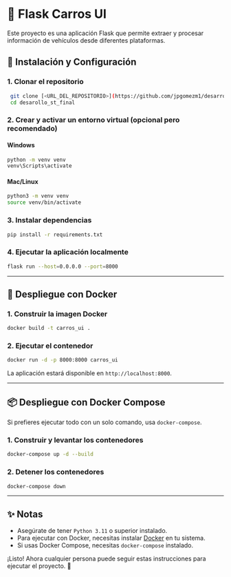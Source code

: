 # 🚗 Flask Carros UI

Este proyecto es una aplicación Flask que permite extraer y procesar información de vehículos desde diferentes plataformas.

## 🚀 Instalación y Configuración

### **1. Clonar el repositorio**
```bash
 git clone [<URL_DEL_REPOSITORIO>](https://github.com/jpgomezm1/desarrollo_st_final.git)
 cd desarollo_st_final
```

### **2. Crear y activar un entorno virtual (opcional pero recomendado)**
#### **Windows**
```bash
python -m venv venv
venv\Scripts\activate
```
#### **Mac/Linux**
```bash
python3 -m venv venv
source venv/bin/activate
```

### **3. Instalar dependencias**
```bash
pip install -r requirements.txt
```

### **4. Ejecutar la aplicación localmente**
```bash
flask run --host=0.0.0.0 --port=8000
```

---

## 🐳 Despliegue con Docker

### **1. Construir la imagen Docker**
```bash
docker build -t carros_ui .
```

### **2. Ejecutar el contenedor**
```bash
docker run -d -p 8000:8000 carros_ui
```
La aplicación estará disponible en `http://localhost:8000`.

---

## 📦 Despliegue con Docker Compose
Si prefieres ejecutar todo con un solo comando, usa `docker-compose`.

### **1. Construir y levantar los contenedores**
```bash
docker-compose up -d --build
```

### **2. Detener los contenedores**
```bash
docker-compose down
```

---

## ✨ Notas
- Asegúrate de tener `Python 3.11` o superior instalado.
- Para ejecutar con Docker, necesitas instalar [Docker](https://www.docker.com/) en tu sistema.
- Si usas Docker Compose, necesitas `docker-compose` instalado.

¡Listo! Ahora cualquier persona puede seguir estas instrucciones para ejecutar el proyecto. 🚀

